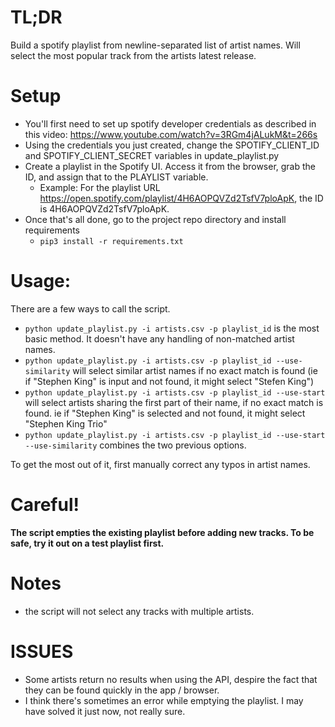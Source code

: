 
# TL;DR
Build a spotify playlist from newline-separated list of artist names. Will select the most popular track from the artists latest release.

  

# Setup
- You'll first need to set up spotify developer credentials as described in this video: https://www.youtube.com/watch?v=3RGm4jALukM&t=266s
- Using the credentials you just created, change the SPOTIFY_CLIENT_ID and SPOTIFY_CLIENT_SECRET variables in update_playlist.py
- Create a playlist in the Spotify UI. Access it from the browser, grab the ID, and assign that to the PLAYLIST variable.
	- Example: For the playlist URL https://open.spotify.com/playlist/4H6AOPQVZd2TsfV7ploApK, the ID is 4H6AOPQVZd2TsfV7ploApK.
- Once that's all done, go to the project repo directory and install requirements
	- ```pip3 install -r requirements.txt```

# Usage:
  There are a few ways to call the script.
  - ```python update_playlist.py -i artists.csv -p playlist_id``` is the most basic method. It doesn't have any handling of non-matched artist names.
  - ```python update_playlist.py -i artists.csv -p playlist_id --use-similarity``` will select similar artist names if no exact match is found (ie if "Stephen King" is input and not found, it might select "Stefen King")
  - ```python update_playlist.py -i artists.csv -p playlist_id --use-start``` will select artists sharing the first part of their name, if no exact match is found. ie if "Stephen King" is selected and not found, it might select "Stephen King Trio"  
  - ```python update_playlist.py -i artists.csv -p playlist_id --use-start --use-similarity``` combines the two previous options.

To get the most out of it, first manually correct any typos in artist names. 

# Careful! 
**The script empties the existing playlist before adding new tracks. To be safe, try it out on a test playlist first.**

# Notes
- the script will not select any tracks with multiple artists.

  

# ISSUES
- Some artists return no results when using the API, despire the fact that they can be found quickly in the app / browser.
- I think there's sometimes an error while emptying the playlist. I may have solved it just now, not really sure.
